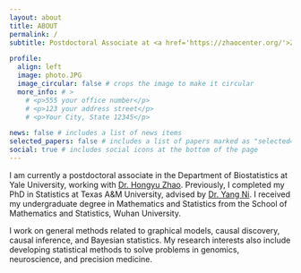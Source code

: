 ```yaml
---
layout: about
title: ABOUT
permalink: /
subtitle: Postdoctoral Associate at <a href='https://zhaocenter.org/'>Zhao Lab</a>. Department of Biostatistics, Yale University.

profile:
  align: left
  image: photo.JPG
  image_circular: false # crops the image to make it circular
  more_info: # >
    # <p>555 your office number</p>
    # <p>123 your address street</p>
    # <p>Your City, State 12345</p>

news: false # includes a list of news items
selected_papers: false # includes a list of papers marked as "selected={true}"
social: true # includes social icons at the bottom of the page
---
```


I am currently a postdoctoral associate in the Department of Biostatistics at Yale University, working with [Dr. Hongyu Zhao](https://ysph.yale.edu/profile/hongyu-zhao/). Previously, I completed my PhD in Statistics at Texas A&M University, advised by [Dr. Yang Ni](https://nystat.github.io/yni/). I received my undergraduate degree in Mathematics and Statistics from the School of Mathematics and Statistics, Wuhan University.

I work on general methods related to graphical models, causal discovery, causal inference, and Bayesian statistics. My research interests also include developing statistical methods to solve problems in genomics, neuroscience, and precision medicine.


